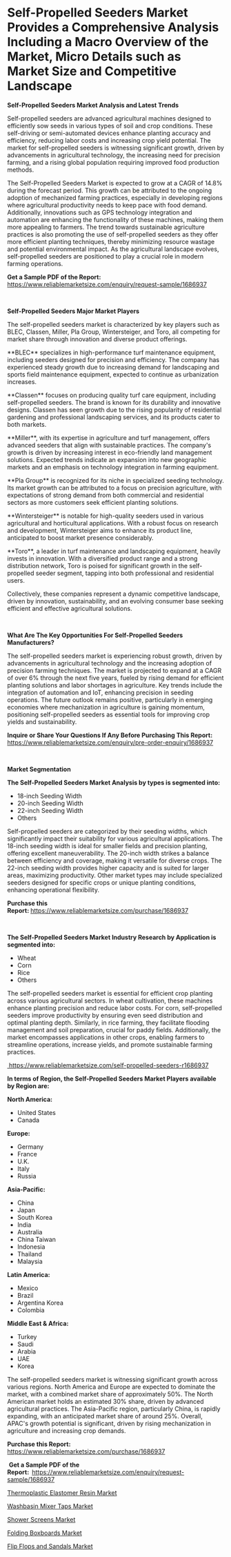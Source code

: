 <p><h1>Self-Propelled Seeders Market Provides a Comprehensive Analysis Including a Macro Overview of the Market, Micro Details such as Market Size and Competitive Landscape</h1></p><p><strong>Self-Propelled Seeders Market Analysis and Latest Trends</strong></p>
<p><p>Self-propelled seeders are advanced agricultural machines designed to efficiently sow seeds in various types of soil and crop conditions. These self-driving or semi-automated devices enhance planting accuracy and efficiency, reducing labor costs and increasing crop yield potential. The market for self-propelled seeders is witnessing significant growth, driven by advancements in agricultural technology, the increasing need for precision farming, and a rising global population requiring improved food production methods.</p><p>The Self-Propelled Seeders Market is expected to grow at a CAGR of 14.8% during the forecast period. This growth can be attributed to the ongoing adoption of mechanized farming practices, especially in developing regions where agricultural productivity needs to keep pace with food demand. Additionally, innovations such as GPS technology integration and automation are enhancing the functionality of these machines, making them more appealing to farmers. The trend towards sustainable agriculture practices is also promoting the use of self-propelled seeders as they offer more efficient planting techniques, thereby minimizing resource wastage and potential environmental impact. As the agricultural landscape evolves, self-propelled seeders are positioned to play a crucial role in modern farming operations.</p></p>
<p><strong>Get a Sample PDF of the Report:&nbsp;</strong> <a href="https://www.reliablemarketsize.com/enquiry/request-sample/1686937?utm_campaign=1592&utm_medium=2&utm_source=Github&utm_content=ia&utm_term=19102024&utm_id=self-propelled-seeders">https://www.reliablemarketsize.com/enquiry/request-sample/1686937</a></p>
<p>&nbsp;</p>
<p><strong>Self-Propelled Seeders Major Market Players</strong></p>
<p><p>The self-propelled seeders market is characterized by key players such as BLEC, Classen, Miller, Pla Group, Wintersteiger, and Toro, all competing for market share through innovation and diverse product offerings.</p><p>**BLEC** specializes in high-performance turf maintenance equipment, including seeders designed for precision and efficiency. The company has experienced steady growth due to increasing demand for landscaping and sports field maintenance equipment, expected to continue as urbanization increases.</p><p>**Classen** focuses on producing quality turf care equipment, including self-propelled seeders. The brand is known for its durability and innovative designs. Classen has seen growth due to the rising popularity of residential gardening and professional landscaping services, and its products cater to both markets.</p><p>**Miller**, with its expertise in agriculture and turf management, offers advanced seeders that align with sustainable practices. The company's growth is driven by increasing interest in eco-friendly land management solutions. Expected trends indicate an expansion into new geographic markets and an emphasis on technology integration in farming equipment.</p><p>**Pla Group** is recognized for its niche in specialized seeding technology. Its market growth can be attributed to a focus on precision agriculture, with expectations of strong demand from both commercial and residential sectors as more customers seek efficient planting solutions.</p><p>**Wintersteiger** is notable for high-quality seeders used in various agricultural and horticultural applications. With a robust focus on research and development, Wintersteiger aims to enhance its product line, anticipated to boost market presence considerably.</p><p>**Toro**, a leader in turf maintenance and landscaping equipment, heavily invests in innovation. With a diversified product range and a strong distribution network, Toro is poised for significant growth in the self-propelled seeder segment, tapping into both professional and residential users.</p><p>Collectively, these companies represent a dynamic competitive landscape, driven by innovation, sustainability, and an evolving consumer base seeking efficient and effective agricultural solutions.</p></p>
<p>&nbsp;</p>
<p><strong>What Are The Key Opportunities For Self-Propelled Seeders Manufacturers?</strong></p>
<p><p>The self-propelled seeders market is experiencing robust growth, driven by advancements in agricultural technology and the increasing adoption of precision farming techniques. The market is projected to expand at a CAGR of over 6% through the next five years, fueled by rising demand for efficient planting solutions and labor shortages in agriculture. Key trends include the integration of automation and IoT, enhancing precision in seeding operations. The future outlook remains positive, particularly in emerging economies where mechanization in agriculture is gaining momentum, positioning self-propelled seeders as essential tools for improving crop yields and sustainability.</p></p>
<p><strong>Inquire or Share Your Questions If Any Before Purchasing This Report:</strong> <a href="https://www.reliablemarketsize.com/enquiry/pre-order-enquiry/1686937?utm_campaign=1592&utm_medium=2&utm_source=Github&utm_content=ia&utm_term=19102024&utm_id=self-propelled-seeders">https://www.reliablemarketsize.com/enquiry/pre-order-enquiry/1686937</a></p>
<p>&nbsp;</p>
<p><strong>Market Segmentation</strong></p>
<p><strong>The Self-Propelled Seeders Market Analysis by types is segmented into:</strong></p>
<p><ul><li>18-inch Seeding Width</li><li>20-inch Seeding Width</li><li>22-inch Seeding Width</li><li>Others</li></ul></p>
<p><p>Self-propelled seeders are categorized by their seeding widths, which significantly impact their suitability for various agricultural applications. The 18-inch seeding width is ideal for smaller fields and precision planting, offering excellent maneuverability. The 20-inch width strikes a balance between efficiency and coverage, making it versatile for diverse crops. The 22-inch seeding width provides higher capacity and is suited for larger areas, maximizing productivity. Other market types may include specialized seeders designed for specific crops or unique planting conditions, enhancing operational flexibility.</p></p>
<p><strong>Purchase this Report:&nbsp;</strong><a href="https://www.reliablemarketsize.com/purchase/1686937?utm_campaign=1592&utm_medium=2&utm_source=Github&utm_content=ia&utm_term=19102024&utm_id=self-propelled-seeders">https://www.reliablemarketsize.com/purchase/1686937</a></p>
<p>&nbsp;</p>
<p><strong>The Self-Propelled Seeders Market Industry Research by Application is segmented into:</strong></p>
<p><ul><li>Wheat</li><li>Corn</li><li>Rice</li><li>Others</li></ul></p>
<p><p>The self-propelled seeders market is essential for efficient crop planting across various agricultural sectors. In wheat cultivation, these machines enhance planting precision and reduce labor costs. For corn, self-propelled seeders improve productivity by ensuring even seed distribution and optimal planting depth. Similarly, in rice farming, they facilitate flooding management and soil preparation, crucial for paddy fields. Additionally, the market encompasses applications in other crops, enabling farmers to streamline operations, increase yields, and promote sustainable farming practices.</p></p>
<p><a href="https://www.reliablemarketsize.com/self-propelled-seeders-r1686937?utm_campaign=1592&utm_medium=2&utm_source=Github&utm_content=ia&utm_term=19102024&utm_id=self-propelled-seeders">&nbsp;https://www.reliablemarketsize.com/self-propelled-seeders-r1686937</a></p>
<p><strong>In terms of Region, the Self-Propelled Seeders Market Players available by Region are:</strong></p>
<p>
    <p> <strong> North America: </strong>
        <ul>
            <li>United States</li>
            <li>Canada</li>
        </ul>
        </p> 
    <p> <strong> Europe: </strong>
        <ul>
            <li>Germany</li>
            <li>France</li>
            <li>U.K.</li>
            <li>Italy</li>
            <li>Russia</li>
        </ul>
        </p> 
    <p> <strong> Asia-Pacific: </strong>
        <ul>
            <li>China</li>
            <li>Japan</li>
            <li>South Korea</li>
            <li>India</li>
            <li>Australia</li>
            <li>China Taiwan</li>
            <li>Indonesia</li>
            <li>Thailand</li>
            <li>Malaysia</li>
        </ul>
        </p> 
    <p> <strong> Latin America: </strong>
        <ul>
            <li>Mexico</li>
            <li>Brazil</li>
            <li>Argentina Korea</li>
            <li>Colombia</li>
        </ul>
        </p> 
    <p> <strong> Middle East & Africa: </strong>
        <ul>
            <li>Turkey</li>
            <li>Saudi</li>
            <li>Arabia</li>
            <li>UAE</li>
            <li>Korea</li>
        </ul>
    </p>
    </p>
<p><p>The self-propelled seeders market is witnessing significant growth across various regions. North America and Europe are expected to dominate the market, with a combined market share of approximately 50%. The North American market holds an estimated 30% share, driven by advanced agricultural practices. The Asia-Pacific region, particularly China, is rapidly expanding, with an anticipated market share of around 25%. Overall, APAC's growth potential is significant, driven by rising mechanization in agriculture and increasing crop demands.</p></p>
<p><strong>Purchase this Report: </strong><a href="https://www.reliablemarketsize.com/purchase/1686937?utm_campaign=1592&utm_medium=2&utm_source=Github&utm_content=ia&utm_term=19102024&utm_id=self-propelled-seeders">https://www.reliablemarketsize.com/purchase/1686937</a></p>
<p>&nbsp;<strong>Get a Sample PDF of the Report:&nbsp;&nbsp;</strong><a href="https://www.reliablemarketsize.com/enquiry/request-sample/1686937?utm_campaign=1592&utm_medium=2&utm_source=Github&utm_content=ia&utm_term=19102024&utm_id=self-propelled-seeders">https://www.reliablemarketsize.com/enquiry/request-sample/1686937</a></p>
<p><strong></strong></p>
<p><p><a href="https://www.linkedin.com/pulse/thermoplastic-elastomer-resin-market-global-regional-analysis-uymuf?utm_campaign=1592&utm_medium=2&utm_source=Github&utm_content=ia&utm_term=19102024&utm_id=self-propelled-seeders">Thermoplastic Elastomer Resin Market</a></p><p><a href="https://www.linkedin.com/pulse/washbasin-mixer-taps-market-overview-forecast-2024-2031-hy3wf?utm_campaign=1592&utm_medium=2&utm_source=Github&utm_content=ia&utm_term=19102024&utm_id=self-propelled-seeders">Washbasin Mixer Taps Market</a></p><p><a href="https://www.linkedin.com/pulse/shower-screens-market-share-size-trends-industry-analysis-c0xyf?utm_campaign=1592&utm_medium=2&utm_source=Github&utm_content=ia&utm_term=19102024&utm_id=self-propelled-seeders">Shower Screens Market</a></p><p><a href="https://www.linkedin.com/pulse/folding-boxboards-market-consolidation-impact-structure-2024-2031-0v5gf?utm_campaign=1592&utm_medium=2&utm_source=Github&utm_content=ia&utm_term=19102024&utm_id=self-propelled-seeders">Folding Boxboards Market</a></p><p><a href="https://github.com/FahadAhmed223/Market-Research-Report-List-1/blob/main/flip-flops-and-sandals-market.md?utm_campaign=1592&utm_medium=2&utm_source=Github&utm_content=ia&utm_term=19102024&utm_id=self-propelled-seeders">Flip Flops and Sandals Market</a></p></p>